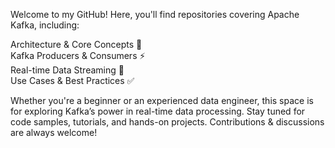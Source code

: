 Welcome to my GitHub! Here, you'll find repositories covering Apache Kafka, including:  

Architecture & Core Concepts 📜  
Kafka Producers & Consumers ⚡  
Real-time Data Streaming 🔄  
Use Cases & Best Practices ✅

Whether you're a beginner or an experienced data engineer, this space is for exploring Kafka’s power in real-time data processing. Stay tuned for code samples, tutorials, and hands-on projects. Contributions & discussions are always welcome!
